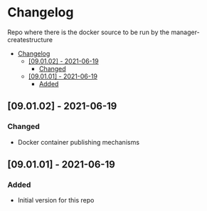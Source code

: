 # Changelog
Repo where there is the docker source to be run by the manager-createstructure

- [Changelog](#changelog)
  - [[09.01.02] - 2021-06-19](#090102---2021-06-19)
    - [Changed](#changed)
  - [[09.01.01] - 2021-06-19](#090101---2021-06-19)
    - [Added](#added)

## [09.01.02] - 2021-06-19
### Changed
- Docker container publishing mechanisms

## [09.01.01] - 2021-06-19
### Added
- Initial version for this repo
